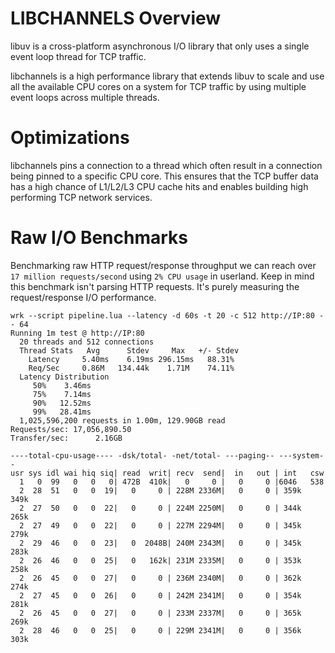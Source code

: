 # LIBCHANNELS Overview
libuv is a cross-platform  asynchronous I/O library that only uses a single event loop thread for TCP traffic.

libchannels is a high performance library that extends libuv to scale and use all the available CPU cores on a system for TCP traffic by using multiple event loops across multiple threads.

# Optimizations
libchannels pins a connection to a thread which often result in a connection being pinned to a specific CPU core. This ensures that the TCP buffer data has a high chance of L1/L2/L3 CPU cache hits and enables building high performing TCP network services.

# Raw I/O Benchmarks
Benchmarking raw HTTP request/response throughput we can reach over `17 million requests/second` using `2% CPU usage` in userland. Keep in mind this benchmark isn't parsing HTTP requests. It's purely measuring the request/response I/O performance.

```
wrk --script pipeline.lua --latency -d 60s -t 20 -c 512 http://IP:80 -- 64
Running 1m test @ http://IP:80
  20 threads and 512 connections
  Thread Stats   Avg      Stdev     Max   +/- Stdev
    Latency     5.40ms    6.19ms 296.15ms   88.31%
    Req/Sec     0.86M   134.44k    1.71M    74.11%
  Latency Distribution
     50%    3.46ms
     75%    7.14ms
     90%   12.52ms
     99%   28.41ms
  1,025,596,200 requests in 1.00m, 129.90GB read
Requests/sec: 17,056,890.50
Transfer/sec:      2.16GB
```

```
----total-cpu-usage---- -dsk/total- -net/total- ---paging-- ---system--
usr sys idl wai hiq siq| read  writ| recv  send|  in   out | int   csw
  1   0  99   0   0   0| 472B  410k|   0     0 |   0     0 |6046   538
  2  28  51   0   0  19|   0     0 | 228M 2336M|   0     0 | 359k  349k
  2  27  50   0   0  22|   0     0 | 224M 2250M|   0     0 | 344k  265k
  2  27  49   0   0  22|   0     0 | 227M 2294M|   0     0 | 345k  279k
  2  29  46   0   0  23|   0  2048B| 240M 2343M|   0     0 | 345k  283k
  2  26  46   0   0  25|   0   162k| 231M 2335M|   0     0 | 353k  258k
  2  26  45   0   0  27|   0     0 | 236M 2340M|   0     0 | 362k  274k
  2  27  45   0   0  26|   0     0 | 242M 2341M|   0     0 | 354k  281k
  2  26  45   0   0  27|   0     0 | 233M 2337M|   0     0 | 365k  269k
  2  28  46   0   0  25|   0     0 | 229M 2341M|   0     0 | 356k  303k
```